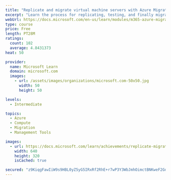 ```yaml
---
title: "Replicate and migrate virtual machine servers with Azure Migrate"
excerpt: "Learn the process for replicating, testing, and finally migrating your virtual machines into production."
webUrl: https://docs.microsoft.com/en-us/learn/modules/m365-azure-migrate-replicate-virtual-servers/
type: course
price: Free
length: PT28M
ratings:
  count: 102
  average: 4.8431373
heat: 50

provider:
  name: Microsoft Learn
  domain: microsoft.com
  images:
    - url: /assets/images/organizations/microsoft.com-50x50.jpg
      width: 50
      height: 50

levels:
  - Intermediate

topics:
  - Azure
  - Compute
  - Migration
  - Management Tools

images:
  - url: https://docs.microsoft.com/learn/achievements/replicate-migrate-virtual-machine-servers-social.png
    width: 640
    height: 320
    isCached: true

secured: "z9KiqgFawIiW9s9HBL0yZ5yG5IRxRf2RhE+r7wP3Y3WbJmhOimctBNKweF2GdrfNfumgKdtFRpgEvAbH9Ck52WXcyZXbXhjlEceZlPknJi/QE67ItW3SnYuzSg1EQdOSHBZK4ZtXpIUXVYy4vsJ2pgEP1h5HsFZojoNHlq4rTXlF15+OrEtd2tiwBWA+/7x+oPHHY0eR2YJOttvn3PiWploekK2KoLDwVIbRUl0k4i9IrINFEOPmLQ66XPC07fJ8X0MOHoRX/9kKAaVcCshBJYCgxQp/Ln7jxPtf0k+Kw9SfYGDzk3Wa8QbFEJpN8d3nNnNYh9SbfOFiTZBsdMv9+M/c5T9+SViUpmPXFaBFzvAKI86ItWZQbkjuem46etQYy+jL+kK+8GKmuUkYs68Rt1WUO9t6yd97O/zgvshnnxU=;C6irXYzlweeFhoMibOKpJg=="
---
```


